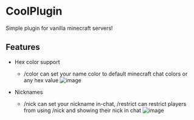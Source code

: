 # CoolPlugin
Simple plugin for vanilla minecraft servers!

## Features
+ Hex color support
  - /color can set your name color to default minecraft chat colors or any hex value
  ![image](https://user-images.githubusercontent.com/56082069/183299481-9ce90634-f4e4-48b4-8267-af33d59d786a.png)

+ Nicknames
  - /nick can set your nickname in-chat, /restrict can restrict players from using /nick and showing their nick in chat
  ![image](https://user-images.githubusercontent.com/56082069/183299478-8ae3a97e-954b-4edf-828b-fc9da8deece1.png)
